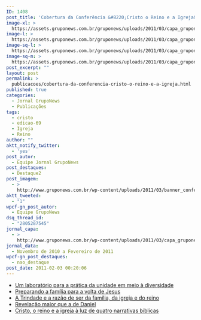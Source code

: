 ```yaml
---
ID: 1408
post_title: 'Cobertura da Conferência &#8220;Cristo o Reino e a Igreja&#8221;'
image-xl: >
  https://assets.gruponews.com.br/gruponews/uploads/2011/03/capa_gruponews_janeiro_2011_grafica_valeeste-1.jpg
image-l: >
  https://assets.gruponews.com.br/gruponews/uploads/2011/03/capa_gruponews_janeiro_2011_grafica_valeeste-1-960x720.jpg
image-sq-l: >
  https://assets.gruponews.com.br/gruponews/uploads/2011/03/capa_gruponews_janeiro_2011_grafica_valeeste-1.jpg
image-sq-m: >
  https://assets.gruponews.com.br/gruponews/uploads/2011/03/capa_gruponews_janeiro_2011_grafica_valeeste-1-720x720.jpg
post_excerpt: ""
layout: post
permalink: >
  publicacoes/cobertura-da-conferencia-cristo-o-reino-e-a-igreja.html
published: true
categories:
  - Jornal GrupoNews
  - Publicações
tags:
  - cristo
  - edicao-69
  - Igreja
  - Reino
author: ""
aktt_notify_twitter:
  - 'yes'
post_autor:
  - Equipe Jornal GrupoNews
post_destaques:
  - Destaque2
post_imagem:
  - >
    http://www.gruponews.com.br/wp-content/uploads/2011/03/banner_conferencia-2010.jpg
aktt_tweeted:
  - "1"
wpcf-gn_post_autor:
  - Equipe GrupoNews
dsq_thread_id:
  - "2805287545"
jornal_capa:
  - >
    http://www.gruponews.com.br/wp-content/uploads/2011/03/capa_gruponews_janeiro_2011_grafica_valeeste-1.jpg
jornal_data:
  - Novembro de 2010 a Fevereiro de 2011
wpcf-gn_post_destaques:
  - nao_destaque
post_date: 2011-02-03 00:20:06
---
```

- <a href="http://www.gruponews.com.br/2011/02/um-laboratorio-para-a-pratica-da-unidade-em-meio-a-diversidade.html">Um laboratório para a prática da unidade em meio à diversidade</a>
- <a href="http://www.gruponews.com.br/2011/02/preparando-a-familia-para-a-volta-de-jesus.html"> Preparando a família para a volta de Jesus</a>
- <a href="http://www.gruponews.com.br/2011/01/a-trindade-e-a-razao-de-ser-da-familia-da-igreja-e-do-reino.html">A Trindade e a razão de ser da família, da igreja e do reino</a>
- <a href="http://www.gruponews.com.br/2011/02/revelacao-maior-que-a-de-daniel.html"> Revelação maior que a de Daniel</a>
- <a href="http://www.gruponews.com.br/2011/02/cristo-o-reino-e-a-igreja-a-luz-de-quatro-narrativas-biblicas.html"> Cristo, o reino e a igreja à luz de quatro narrativas bíblicas</a>